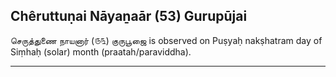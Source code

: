 ## Chêruttuṇai Nāyaṉaār (53) Gurupūjai
செருத்துணை நாயனார் (௫௩) குருபூஜை is observed on Puṣyaḥ nakṣhatram day of Siṃhaḥ (solar) month (praatah/paraviddha).



---
